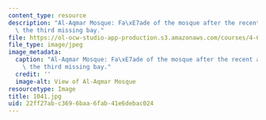 ```yaml
---
content_type: resource
description: "Al-Aqmar Mosque: Fa\xE7ade of the mosque after the recent addition of\
  \ the third missing bay."
file: https://ol-ocw-studio-app-production.s3.amazonaws.com/courses/4-614-religious-architecture-and-islamic-cultures-fall-2002/22ff27abc3696baa6fab41e6debac024_1041.jpg
file_type: image/jpeg
image_metadata:
  caption: "Al-Aqmar Mosque: Fa\xE7ade of the mosque after the recent addition of\
    \ the third missing bay."
  credit: ''
  image-alt: View of Al-Aqmar Mosque
resourcetype: Image
title: 1041.jpg
uid: 22ff27ab-c369-6baa-6fab-41e6debac024
---
```

